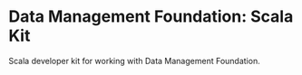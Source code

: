 # Data Management Foundation: Scala Kit

Scala developer kit for working with Data Management Foundation.
